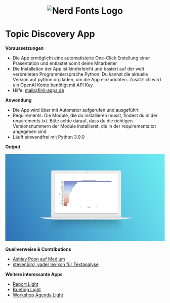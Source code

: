 <h1 align="center">
  <img src="https://www.finii-apps.de/img/finii_logo.png" width="150" alt="Nerd Fonts Logo" />
</h1>

# Topic Discovery App

**Voraussetzungen**
- Die App ermöglicht eine automatisierte One-Click Erstellung einer Präsentation und entlastet somit deine Mitarbeiter 
- Die Installation der App ist kinderleicht und basiert auf der weit verbreiteten Programmiersprache Python. Du kannst die aktuelle Version auf python.org laden, um die App einzurichten. Zusätzlich wird ein OpenAI Konto benötigt mit API Key
- Hilfe: mail@finii-apps.de

**Anwendung**
- Die App wird über mit Automator aufgerufen und ausgeführt
- Requirements: Die Module, die du installieren musst, findest du in der requirements.txt. Bitte achte darauf, dass du die richtigen Versionsnummern der Module installierst, die in der requirements.txt angegeben sind
- Läuft einwandfrei mit Python 3.9.0

**Output**

![- Bild fehlt -](https://github.com/FINII-Apps/topic-discovery/blob/main/screenshot.png?raw=true "Output of Script")

**Quellverweise & Contributions**
- [Ashley Poon auf Medium](https://medium.com/analytics-vidhya/using-natural-language-processing-in-python-to-conduct-your-own-social-listening-f0e6bda47aee)
- [stevenbird, vader lexikon für Textanalyse](https://github.com/nltk/nltk_data/tree/gh-pages/packages/sentiment)
  
**Weitere interessante Apps**
- [Report Light](https://github.com/FINII-Apps/one-second-decks-report-light "Zur App")
- [Briefing Light](https://github.com/FINII-Apps/one-second-decks-briefing-light "Zur App")
- [Workshop Agenda Light](https://github.com/FINII-Apps/one-second-decks-workshop-light "Zur App")
